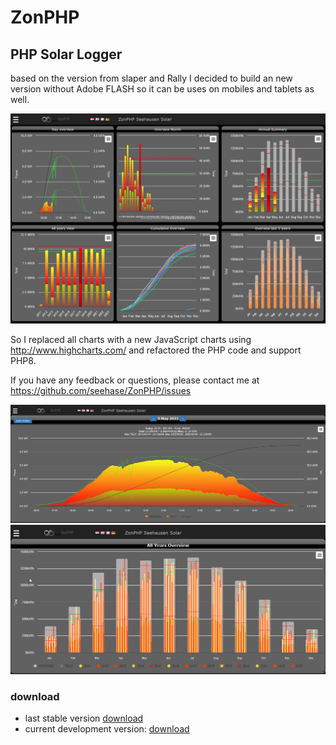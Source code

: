 # ZonPHP
## PHP Solar Logger

based on the version from slaper and Rally 
I decided to build an new version without Adobe FLASH so it can be uses 
on mobiles and tablets as well.

![index.png](resources%2Findex.png)

So I replaced all charts with a new JavaScript charts using http://www.highcharts.com/ 
and refactored the PHP code and support PHP8.

If you have any feedback or questions, please contact me at https://github.com/seehase/ZonPHP/issues

![img|320x271](resources%2Fday_view.png)
![all_years.png](resources%2Fall_years.png)

### download
* last stable version [download](https://github.com/seehase/ZonPHP/archive/master.zip)
* current development version: [download](https://github.com/seehase/ZonPHP/archive/development.zip)